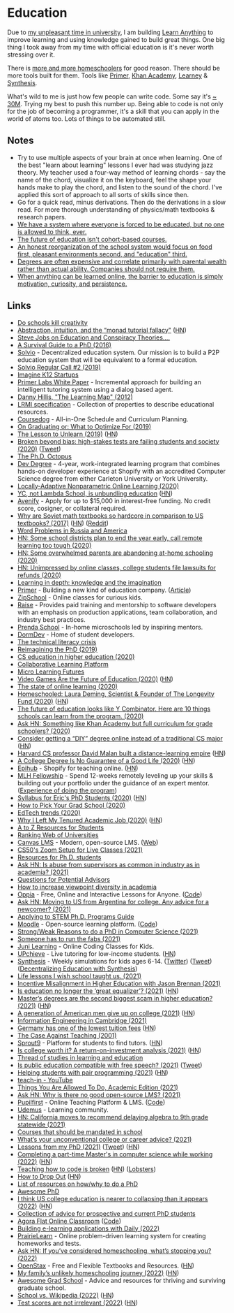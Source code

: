 # Education

Due to [my unpleasant time in university](university.md), I am building [Learn Anything](../ideas/learn-anything.md) to improve learning and using knowledge gained to build great things. One big thing I took away from my time with official education is it's never worth stressing over it.

There is [more and more homeschoolers](https://twitter.com/fatherhoodninja/status/1507112802879737864) for good reason. There should be more tools built for them. Tools like [Primer](https://primer.com/), [Khan Academy](https://www.khanacademy.org/), [Learney](https://www.learney.me) & [Synthesis](https://www.synthesis.is/).

What's wild to me is just how few people can write code. Some say it's [~ 30M](https://twitter.com/Ruchin_Kulkarni/status/1522063234378780672). Trying my best to push this number up. Being able to code is not only for the job of becoming a programmer, it's a skill that you can apply in the world of atoms too. Lots of things to be automated still.

## Notes

- Try to use multiple aspects of your brain at once when learning. One of the best "learn about learning" lessons I ever had was studying jazz theory. My teacher used a four-way method of learning chords - say the name of the chord, visualize it on the keyboard, feel the shape your hands make to play the chord, and listen to the sound of the chord. I've applied this sort of approach to all sorts of skills since then.
- Go for a quick read, minus derivations. Then do the derivations in a slow read. For more thorough understanding of physics/math textbooks & research papers.
- [We have a system where everyone is forced to be educated, but no one is allowed to think, ever.](https://twitter.com/SamoBurja/status/1376585579115245568)
- [The future of education isn't cohort-based courses.](https://twitter.com/tomosman/status/1382809955582021637)
- [An honest reorganization of the school system would focus on food first, pleasant environments second, and "education" third.](https://twitter.com/simonsarris/status/1441442667225763851)
- [Degrees are often expensive and correlate primarily with parental wealth rather than actual ability. Companies should not require them.](https://twitter.com/seldo/status/1457063811760812032)
- [When anything can be learned online, the barrier to education is simply motivation, curiosity, and persistence.](https://twitter.com/APompliano/status/1461817340715323402)

## Links

- [Do schools kill creativity](https://www.youtube.com/watch?v=iG9CE55wbtY)
- [Abstraction, intuition, and the “monad tutorial fallacy"](https://byorgey.wordpress.com/2009/01/12/abstraction-intuition-and-the-monad-tutorial-fallacy/) ([HN](https://news.ycombinator.com/item?id=17015661))
- [Steve Jobs on Education and Conspiracy Theories....](https://www.youtube.com/watch?v=dULN8WbMb3M)
- [A Survival Guide to a PhD (2016)](http://karpathy.github.io/2016/09/07/phd/)
- [Solvio](http://solvio.org) - Decentralized education system. Our mission is to build a P2P education system that will be equivalent to a formal education.
- [Solvio Regular Call #2 (2019)](https://www.youtube.com/watch?v=CxjE1kJ8sLE)
- [Imagine K12 Startups](http://www.imaginek12.com/)
- [Primer Labs White Paper](https://www.primerlabs.io/whitepaper.pdf) - Incremental approach for building an intelligent tutoring system using a dialog based agent.
- [Danny Hillis, "The Learning Map" (2012)](https://www.youtube.com/watch?v=wKcZ8ozCah0)
- [LRMI specification](http://lrmi.dublincore.org/specifications/lrmi/lrmi_1/) - Collection of properties to describe educational resources.
- [Coursedog](https://www.coursedog.com/) - All-in-One Schedule and Curriculum Planning.
- [On Graduating or: What to Optimize For (2019)](https://benjamincongdon.me/blog/2019/05/22/On-Graduating-or-What-to-Optimize-For/)
- [The Lesson to Unlearn (2019)](http://paulgraham.com/lesson.html) ([HN](https://news.ycombinator.com/item?id=21729619))
- [Broken beyond bias: high-stakes tests are failing students and society (2020)](https://reading.supply/@nick/broken-beyond-bias-high-stakes-tests-are-failing-students-and-society-Q99wvf) ([Tweet](https://twitter.com/nsbarr/status/1214634480935174145))
- [The Ph.D. Octopus](https://www.uky.edu/~eushe2/Pajares/octopus.html)
- [Dev Degree](https://devdegree.ca/) - 4-year, work-integrated learning program that combines hands-on developer experience at Shopify with an accredited Computer Science degree from either Carleton University or York University.
- [Locally-Adaptive Nonparametric Online Learning (2020)](https://arxiv.org/abs/2002.01882)
- [YC, not Lambda School, is unbundling education](https://medium.com/swlh/y-combinator-not-lambda-school-is-unbundling-education-bd6fdf0c78d7) ([HN](https://news.ycombinator.com/item?id=21439089))
- [Avenify](https://avenify.com/) - Apply for up to \$15,000 in interest-free funding. No credit score, cosigner, or collateral required.
- [Why are Soviet math textbooks so hardcore in comparison to US textbooks? (2017)](https://www.quora.com/Why-are-Soviet-mathematics-physics-textbooks-so-insanely-hardcore-in-comparison-to-US-textbooks/answer/Scott-Miller-307?share=1) ([HN](https://news.ycombinator.com/item?id=22941144)) ([Reddit](https://www.reddit.com/r/math/comments/g5t2f1/why_are_soviet_math_textbooks_so_hardcore_in/))
- [Word Problems in Russia and America](http://www.de.ufpe.br/~toom/travel/sweden05/WP-SWEDEN-NEW.pdf)
- [HN: Some school districts plan to end the year early, call remote learning too tough (2020)](https://news.ycombinator.com/item?id=23011419)
- [HN: Some overwhelmed parents are abandoning at-home schooling (2020)](https://news.ycombinator.com/item?id=23010079)
- [HN: Unimpressed by online classes, college students file lawsuits for refunds (2020)](https://news.ycombinator.com/item?id=23065308)
- [Learning in depth: knowledge and the imagination](http://www.sfu.ca/~egan/Learningdepth.html)
- [Primer](https://www.withprimer.com/) - Building a new kind of education company. ([Article](https://blog.withprimer.com/announcing-primer/))
- [ZipSchool](https://www.zipschool.com/) - Online classes for curious kids.
- [Raise](https://raise.dev/) - Provides paid training and mentorship to software developers with an emphasis on production applications, team collaboration, and industry best practices.
- [Prenda School](https://prendaschool.com/) - In-home microschools led by inspiring mentors.
- [DormDev](https://dormdev.com/) - Home of student developers.
- [The technical literacy crisis](https://technically.dev/posts/the-technical-literacy-crisis.html)
- [Reimagining the PhD (2019)](https://nadiaeghbal.com/phd)
- [CS education in higher education (2020)](https://docs.google.com/presentation/d/15UxfJnjI8P0N33xGlTqY1A39SQdxBUwQ2jflkVMmF7Q/edit)
- [Collaborative Learning Platform](https://azlen.me/projects/collaborative_learning_platform/)
- [Micro Learning Futures](https://azlen.me/projects/micro_learning_futures/)
- [Video Games Are the Future of Education (2020)](https://nabeelqu.co/education) ([HN](https://news.ycombinator.com/item?id=23593872))
- [The state of online learning (2020)](https://twitter.com/david_perell/status/1274127231241949184)
- [Homeschooled: Laura Deming, Scientist & Founder of The Longevity Fund (2020)](https://blog.withprimer.com/laura-deming/) ([HN](https://news.ycombinator.com/item?id=23644762))
- [The future of education looks like Y Combinator. Here are 10 things schools can learn from the program. (2020)](https://twitter.com/david_perell/status/1277387185633689600)
- [Ask HN: Something like Khan Academy but full curriculum for grade schoolers? (2020)](https://news.ycombinator.com/item?id=23793216)
- [Consider getting a “DIY” degree online instead of a traditional CS major](https://www.pashabitz.com/posts/undergrad-altenative/) ([HN](https://news.ycombinator.com/item?id=23919579))
- [Harvard CS professor David Malan built a distance-learning empire](https://www.newyorker.com/news/our-local-correspondents/how-harvards-star-computer-science-professor-built-a-distance-learning-empire) ([HN](https://news.ycombinator.com/item?id=23905985))
- [A College Degree Is No Guarantee of a Good Life (2020)](https://www.theatlantic.com/family/archive/2020/07/will-going-college-make-you-happier/613729/) ([HN](https://news.ycombinator.com/item?id=24007278))
- [Epihub](https://epihub.com/) - Shopify for teaching online. ([HN](https://news.ycombinator.com/item?id=24215376))
- [MLH Fellowship](https://fellowship.mlh.io/) - Spend 12-weeks remotely leveling up your skills & building out your portfolio under the guidance of an expert mentor. ([Experience of doing the program](https://dev.to/jessie_anh_nguyen/growing-as-a-developer-through-the-mlh-fellowship-eb2))
- [Syllabus for Eric's PhD Students (2020)](https://docs.google.com/document/d/11D3kHElzS2HQxTwPqcaTnU5HCJ8WGE5brTXI4KLf4dM/preview?pru=AAABdEtovic*vkWoyIJP-56-mWWnA923aA) ([HN](https://news.ycombinator.com/item?id=24274699))
- [How to Pick Your Grad School (2020)](https://timdettmers.com/2020/03/10/how-to-pick-your-grad-school/)
- [EdTech trends (2020)](https://twitter.com/meaganloyst/status/1310966914248736773)
- [Why I Left My Tenured Academic Job (2020)](https://reyammer.io/blog/2020/10/03/the-good-the-bad-and-the-bye-bye-why-i-left-my-tenured-academic-job/) ([HN](https://news.ycombinator.com/item?id=24677171))
- [A to Z Resources for Students](https://github.com/dipakkr/A-to-Z-Resources-for-Students)
- [Ranking Web of Universities](http://www.webometrics.info/en)
- [Canvas LMS](https://github.com/instructure/canvas-lms) - Modern, open-source LMS. ([Web](https://www.instructure.com/canvas/en-gb))
- [CS50's Zoom Setup for Live Classes (2021)](https://www.youtube.com/watch?v=Slsc3tkoS_I)
- [Resources for Ph.D. students](https://github.com/Qwaz/phd-bookmark)
- [Ask HN: Is abuse from supervisors as common in industry as in academia? (2021)](https://news.ycombinator.com/item?id=26367099)
- [Questions for Potential Advisors](https://twitter.com/PaolaVFigueroa/status/1312157953550479361)
- [How to increase viewpoint diversity in academia](https://twitter.com/conor64/status/1379530257116491777)
- [Oppia](https://www.oppia.org/) - Free, Online and Interactive Lessons for Anyone. ([Code](https://github.com/oppia/oppia))
- [Ask HN: Moving to US from Argentina for college. Any advice for a newcomer? (2021)](https://news.ycombinator.com/item?id=26728967)
- [Applying to STEM Ph.D. Programs Guide](https://github.com/gwisk/gradguide)
- [Moodle](https://moodle.org/) - Open-source learning platform. ([Code](https://github.com/moodle/moodle))
- [Strong/Weak Reasons to do a PhD in Computer Science (2021)](https://raymondcheng.net/thoughts/why-phd.html)
- [Someone has to run the fabs (2021)](https://noahpinion.substack.com/p/someone-has-to-run-the-fabs)
- [Juni Learning](https://junilearning.com/) - Online Coding Classes for Kids.
- [UPchieve](https://upchieve.org/) - Live tutoring for low-income students. ([HN](https://news.ycombinator.com/item?id=27118794))
- [Synthesis](https://www.synthesis.is/) - Weekly simulations for kids ages 6-14. ([Twitter](https://twitter.com/synthesischool)) ([Tweet](https://twitter.com/APompliano/status/1517180389630136323)) ([Decentralizing Education with Synthesis](https://balajis.com/synthesis/))
- [Life lessons I wish school taught us. (2021)](https://twitter.com/Julian/status/1397281208296525833)
- [Incentive Misalignment in Higher Education with Jason Brennan (2021)](https://overcast.fm/+a0BojqpoM)
- [Is education no longer the ‘great equalizer’? (2021)](https://www.nytimes.com/2021/06/23/opinion/education-poverty-intervention.html) ([HN](https://news.ycombinator.com/item?id=27603039))
- [Master’s degrees are the second biggest scam in higher education? (2021)](https://slate.com/business/2021/07/masters-degrees-debt-loans-worth-it.html) ([HN](https://news.ycombinator.com/item?id=27865241))
- [A generation of American men give up on college (2021)](https://www.wsj.com/articles/college-university-fall-higher-education-men-women-enrollment-admissions-back-to-school-11630948233) ([HN](https://news.ycombinator.com/item?id=28436836))
- [Information Engineering in Cambridge (2021)](https://www.youtube.com/watch?v=j-qBpk2c5fw)
- [Germany has one of the lowest tuition fees](https://www.statista.com/chart/11058/bachelor-tuition-fees-international-comparison/) ([HN](https://news.ycombinator.com/item?id=28605216))
- [The Case Against Teaching (2001)](https://learn.uakron.edu/ideal/cohorts/friday/case_against_teaching.pdf)
- [Sprout9](https://sprout9.net/) - Platform for students to find tutors. ([HN](https://news.ycombinator.com/item?id=28699718))
- [Is college worth it? A return-on-investment analysis (2021)](https://freopp.org/is-college-worth-it-a-comprehensive-return-on-investment-analysis-1b2ad17f84c8) ([HN](https://news.ycombinator.com/item?id=29001389))
- [Thread of studies in learning and education](https://twitter.com/Phillips_M_G/status/1436017478358941697)
- [Is public education compatible with free speech? (2021)](https://www.youtube.com/watch?v=_7zMtX0W82s) ([Tweet](https://twitter.com/shlevy/status/1455993055400628232))
- [Helping students with pair programming (2021)](https://offbyone.us/posts/pairing/) ([HN](https://news.ycombinator.com/item?id=29129378))
- [teach-in - YouTube](https://www.youtube.com/c/NAUKA0/playlists)
- [Things You Are Allowed To Do, Academic Edition (2021)](https://bastian.rieck.me/blog/posts/2021/things/)
- [Ask HN: Why is there no good open-source LMS? (2021)](https://news.ycombinator.com/item?id=29275470)
- [Pupilfirst](https://www.pupilfirst.com/) - Online Teaching Platform & LMS. ([Code](https://github.com/pupilfirst/pupilfirst))
- [Udemus](https://udemus.com/) - Learning community.
- [HN: California moves to recommend delaying algebra to 9th grade statewide (2021)](https://news.ycombinator.com/item?id=29324551)
- [Courses that should be mandated in school](https://twitter.com/calvin_rosser/status/1474447730680512512)
- [What’s your unconventional college or career advice? (2021)](https://www.reddit.com/r/slatestarcodex/comments/rp6crb/whats_your_unconventional_college_or_career_advice/)
- [Lessons from my PhD (2021)](https://web.eecs.utk.edu/~azh/blog/lessonsfrommyphd.html) ([Tweet](https://twitter.com/austinzhenley/status/1475595171374972931)) ([HN](https://news.ycombinator.com/item?id=29716076))
- [Completing a part-time Master's in computer science while working (2022)](https://alexanderell.is/posts/mscs/) ([HN](https://news.ycombinator.com/item?id=29867011))
- [Teaching how to code is broken](https://neil.computer/notes/teaching-how-to-code-is-broken/) ([HN](https://news.ycombinator.com/item?id=29903202)) ([Lobsters](https://lobste.rs/s/01gogy/teaching_how_code_is_broken))
- [How to Drop Out](https://ranprieur.com/essays/dropout.html) ([HN](https://news.ycombinator.com/item?id=30318285))
- [List of resources on how/why to do a PhD](https://github.com/macoj/phd)
- [Awesome PhD](https://github.com/helenahartmann/awesome-PhD)
- [I think US college education is nearer to collapsing than it appears (2022)](https://twitter.com/sama/status/1505597901011005442) ([HN](https://news.ycombinator.com/item?id=30744925))
- [Collection of advice for prospective and current PhD students](https://github.com/pliang279/awesome-phd-advice)
- [Agora Flat Online Classroom](https://flat.whiteboard.agora.io/en/) ([Code](https://github.com/netless-io/flat))
- [Building e-learning applications with Daily (2022)](https://www.daily.co/blog/building-e-learning-applications-with-daily/)
- [PrairieLearn](https://github.com/PrairieLearn/PrairieLearn) - Online problem-driven learning system for creating homeworks and tests.
- [Ask HN: If you’ve considered homeschooling, what’s stopping you? (2022)](https://news.ycombinator.com/item?id=31947895)
- [OpenStax](https://openstax.org/) - Free and Flexible Textbooks and Resources. ([HN](https://news.ycombinator.com/item?id=32340587))
- [My family’s unlikely homeschooling journey (2022)](https://www.fast.ai/2022/09/06/homeschooling/) ([HN](https://news.ycombinator.com/item?id=32745873))
- [Awesome Grad School](https://github.com/poloclub/awesome-grad-school) - Advice and resources for thriving and surviving graduate school.
- [School vs. Wikipedia (2022)](http://ratfactor.com/rss-club/school-vs-wikipedia) ([HN](https://news.ycombinator.com/item?id=33122705))
- [Test scores are not irrelevant (2022)](https://dynomight.net/are-tests-irrelevant/) ([HN](https://news.ycombinator.com/item?id=33338030))
